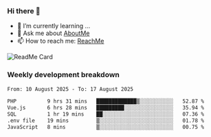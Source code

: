 ### Hi there 👋

- 🌱 I’m currently learning ...
- 💬 Ask me about [AboutMe](https://www.itzcy.com/about)
- 📫 How to reach me: [ReachMe](https://www.itzcy.com/about)

![ReadMe Card](https://github-readme-stats-ten-gilt.vercel.app/api?username=SuperChenYun&show_icons=true&title_color=fff&icon_color=79ff97&text_color=9f9f9f&bg_color=151515&hide_border=true)

### Weekly development breakdown
<!--START_SECTION:waka-->

```txt
From: 10 August 2025 - To: 17 August 2025

PHP          9 hrs 31 mins   █████████████▒░░░░░░░░░░░   52.87 %
Vue.js       6 hrs 28 mins   █████████░░░░░░░░░░░░░░░░   35.94 %
SQL          1 hr 19 mins    ██░░░░░░░░░░░░░░░░░░░░░░░   07.36 %
.env file    19 mins         ▒░░░░░░░░░░░░░░░░░░░░░░░░   01.78 %
JavaScript   8 mins          ▒░░░░░░░░░░░░░░░░░░░░░░░░   00.75 %
```

<!--END_SECTION:waka-->
